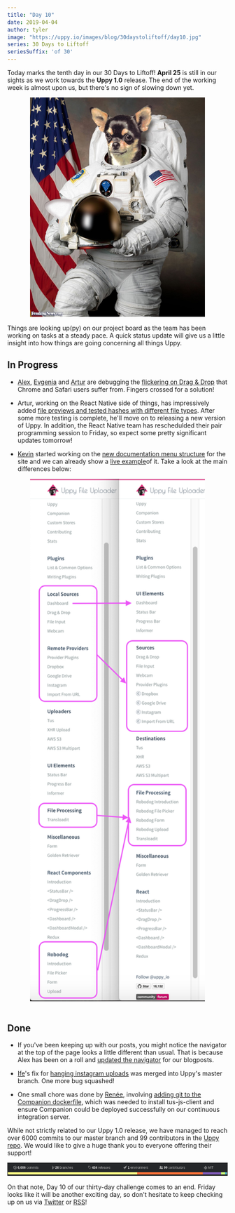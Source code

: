 ```yaml
---
title: "Day 10"
date: 2019-04-04
author: tyler
image: "https://uppy.io/images/blog/30daystoliftoff/day10.jpg"
series: 30 Days to Liftoff
seriesSuffix: 'of 30'
---
```


Today marks the tenth day in our 30 Days to Liftoff! **April 25** is still in our sights as we work towards the **Uppy 1.0** release. The end of the working week is almost upon us, but there's no sign of slowing down yet.

<center><img width="400" src="/images/blog/30daystoliftoff/day10.jpg"><br /></center>

Things are looking up(py) on our project board as the team has been working on tasks at a steady pace. A quick status update will give us a little insight into how things are going concerning all things Uppy.

<!--more-->

## In Progress

*   [Alex](https://github.com/nqst), [Evgenia](https://github.com/lakesare) and [Artur](https://github.com/arturi) are debugging the [flickering on Drag & Drop](https://github.com/transloadit/uppy/pull/1400) that Chrome and Safari users suffer from. Fingers crossed for a solution!

*   Artur, working on the React Native side of things, has impressively added [file previews and tested hashes with different file types](https://github.com/transloadit/uppy/pull/988). After some more testing is complete, he'll move on to releasing a new version of Uppy. In addition, the React Native team has reschedulded their pair programming session to Friday, so expect some pretty significant updates tomorrow!

*   [Kevin](https://github.com/kvz) started working on the [new documentation menu structure](https://github.com/transloadit/uppy/pull/1405) for the site and we can already show a [live example](https://5ca5233bfd8bcc00085152a8--uppy.netlify.com/docs/)of it. Take a look at the main differences below:

<center><img width=400 src="/images/blog/30daystoliftoff/2019-04-04-docs.png"><br /><br /></center>

## Done

*   If you've been keeping up with our posts, you might notice the navigator at the top of the page looks a little different than usual. That is because Alex has been on a roll and [updated the navigator](https://github.com/transloadit/uppy/pull/1403) for our blogposts.

*   [Ife](https://github.com/ifedapoolarewaju)'s fix for [hanging instagram uploads](https://github.com/transloadit/uppy/pull/1274) was merged into Uppy's master branch. One more bug squashed!

*   One small chore was done by [Renée](https://github.com/goto-bus-stop), involving [adding git to the Companion dockerfile](https://github.com/transloadit/uppy/pull/1404), which was needed to install tus-js-client and ensure Companion could be deployed successfully on our continuous integration server.

While not strictly related to our Uppy 1.0 release, we have managed to reach over 6000 commits to our master branch and 99 contributors in the [Uppy repo](https://github.com/transloadit/uppy). We would like to give a huge thank you to everyone offering their support!

<center><img src="/images/blog/30daystoliftoff/2019-04-04.png"><br /></center>

On that note, Day 10 of our thirty-day challenge comes to an end. Friday looks like it will be another exciting day, so don't hesitate to keep checking up on us via [Twitter](https://twitter.com/uppy_io) or [RSS](https://uppy.io/atom.xml)!
